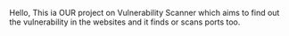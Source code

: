 Hello,
This ia OUR project on Vulnerability Scanner which aims to find out the vulnerability in the websites and it finds or scans ports too.

